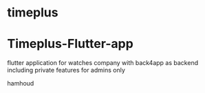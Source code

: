 # timeplus

# Timeplus-Flutter-app
flutter application for watches company with back4app as backend including private features for admins only

hamhoud

